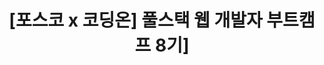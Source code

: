 ---
layout: tag-list
type: tag
title: '[포스코 x 코딩온] 풀스택 웹 개발자 부트캠프 8기]'
slug: '[포스코 x 코딩온] 풀스택 웹 개발자 부트캠프 8기]'
category: study
sidebar: false
order: 4
description: >
   [포스코 X 코딩온] 풀스택 웹 개발자 부트캠프 8기 회고록
---